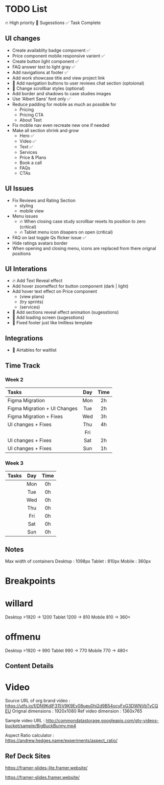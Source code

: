 # TODO List

🔥 High priority
🎨 Sugesstions
✅ Task Complete

## UI changes

-   Create availablity badge component ✅
-   Price component mobile responsive varient ✅
-   Create button light component ✅
-   FAQ answer text to light gray ✅
-   Add navigations at footer ✅
-   Add work showcase title and view project link
-   🎨 Add navigation buttons to user reviews chat section (optoional)
-   🎨 Change scrollbar styles (optional)
-   Add border and shadows to case studies images
-   Use 'Albert Sans' font only ✅
-   Reduce padding for mobile as much as possible for
    -   Pricing
    -   Pricing CTA
    -   About Text
-   Fix moblie nav even recreate new one if needed
-   Make all section shrink and grow
    -   Hero ✅
    -   Video ✅
    -   Text ✅
    -   Services
    -   Price & Plans
    -   Book a call
    -   FAQs
    -   CTAs

## UI Issues

-   Fix Reviews and Rating Section
    -   styling
    -   mobile view
-   Menu issues
    -   🔥 When closing case study scrollbar resets its position to zero (critical)
    -   🔥 Tablet menu icon disapers on open (critical)
-   FAQ on last toggle Qs flicker issue ✅
-   Hide ratings avatars border
-   When opening and closing menu, icons are replaced from there orignal positions

## UI Interations

-   🔥 Add Text Reveal effect
-   Add hover zoomeffect for button component (dark | light)
-   Add hover text effect on Price component
    -   (view plans)
    -   (try sprints)
    -   (services)
-   🎨 Add sections reveal effect animation (sugesstions)
-   🎨 Add loading screen (sugesstions)
-   🎨 Fixed footer just like lmitless template

## Integrations

-   🎨 Airtables for waitlist

## Time Track

### Week 2

| Tasks                        | Day | Time |
| :--------------------------- | :-: | :--: |
| Figma Migration              | Mon |  2h  |
| Figma Migration + UI Changes | Tue |  2h  |
| Figma Migration + Fixes      | Wed |  3h  |
| UI changes + Fixes           | Thu |  4h  |
|                              | Fri |      |
| UI changes + Fixes           | Sat |  2h  |
| UI changes + Fixes           | Sun |  1h  |

### Week 3

| Tasks | Day | Time |
| :---- | :-: | :--: |
|       | Mon |  0h  |
|       | Tue |  0h  |
|       | Wed |  0h  |
|       | Thu |  0h  |
|       | Fri |  0h  |
|       | Sat |  0h  |
|       | Sun |  0h  |

## Notes

Max width of containers
Desktop : 1098px
Tablet : 810px
Mobile : 360px

# Breakpoints

# willard

Desktop >1920 -> 1200
Tablet 1200 -> 810
Mobile 810 -> 360<

# offmenu

Desktop >1920 -> 990
Tablet 990 -> 770
Mobile 770 -> 480<

## Content Details

# Video

Source URL of org brand video : https://utfs.io/f/DN9KdIF315V9K9Ev08ueu0hi2d9B54ocyFxG3DWNVbTvCQEU
Orignal dimensions : 1920x1080
Ref video dimension : 1360x765

Sample video URL : http://commondatastorage.googleapis.com/gtv-videos-bucket/sample/BigBuckBunny.mp4

Aspect Ratio calculator : https://andrew.hedges.name/experiments/aspect_ratio/

## Ref Deck Sites

https://framer-slides-lite.framer.website/

https://framer-slides.framer.website/
